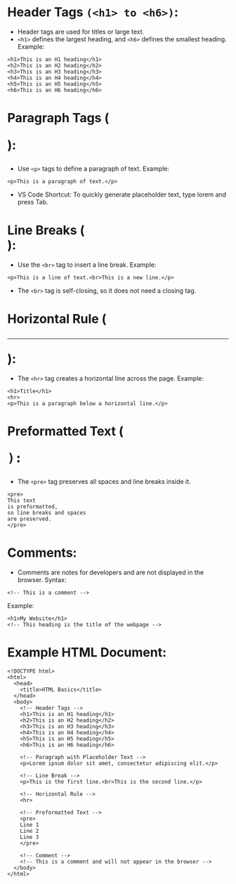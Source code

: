 # Header Tags `(<h1> to <h6>)`:
- Header tags are used for titles or large text.
- `<h1>` defines the largest heading, and `<h6>` defines the smallest heading.
Example:
```
<h1>This is an H1 heading</h1>
<h2>This is an H2 heading</h2>
<h3>This is an H3 heading</h3>
<h4>This is an H4 heading</h4>
<h5>This is an H5 heading</h5>
<h6>This is an H6 heading</h6>
```

# Paragraph Tags (<p>):
- Use `<p>` tags to define a paragraph of text.
Example:
```
<p>This is a paragraph of text.</p>
```
- VS Code Shortcut:
To quickly generate placeholder text, type lorem and press Tab.

# Line Breaks (<br>):
- Use the `<br>` tag to insert a line break.
Example:
```
<p>This is a line of text.<br>This is a new line.</p>
```
- The `<br>` tag is self-closing, so it does not need a closing tag.

# Horizontal Rule (<hr>):
- The `<hr>` tag creates a horizontal line across the page.
Example:
```
<h1>Title</h1>
<hr>
<p>This is a paragraph below a horizontal line.</p>
```

# Preformatted Text (<pre>):
- The `<pre>` tag preserves all spaces and line breaks inside it.
```
<pre>
This text
is preformatted,
so line breaks and spaces
are preserved.
</pre>
```

# Comments:
- Comments are notes for developers and are not displayed in the browser.
Syntax:
```
<!-- This is a comment -->
```
Example:
```
<h1>My Website</h1>
<!-- This heading is the title of the webpage -->
```

# Example HTML Document:

```
<!DOCTYPE html>
<html>
  <head>
    <title>HTML Basics</title>
  </head>
  <body>
    <!-- Header Tags -->
    <h1>This is an H1 heading</h1>
    <h2>This is an H2 heading</h2>
    <h3>This is an H3 heading</h3>
    <h4>This is an H4 heading</h4>
    <h5>This is an H5 heading</h5>
    <h6>This is an H6 heading</h6>

    <!-- Paragraph with Placeholder Text -->
    <p>Lorem ipsum dolor sit amet, consectetur adipiscing elit.</p>

    <!-- Line Break -->
    <p>This is the first line.<br>This is the second line.</p>

    <!-- Horizontal Rule -->
    <hr>

    <!-- Preformatted Text -->
    <pre>
    Line 1
    Line 2
    Line 3
    </pre>

    <!-- Comment -->
    <!-- This is a comment and will not appear in the browser -->
  </body>
</html>
```
